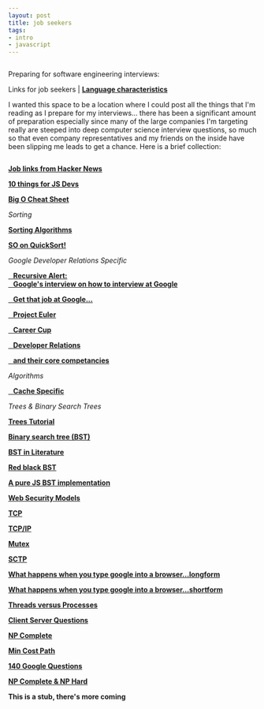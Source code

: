 ```yaml
---
layout: post
title: job seekers
tags:
- intro
- javascript
---
```

<img src="lineof.jpg" alt="">

Preparing for software engineering interviews:

Links for job seekers | **[Language characteristics](/languages "Qualatative Language Characteristics")**

I wanted this space to be a location where I could post all the things that I'm reading as I prepare for my interviews... there has been a significant amount of preparation especially since many of the large companies I'm targeting really are steeped into deep computer science interview questions, so much so that even company representatives and my friends on the inside have been slipping me leads to get a chance. Here is a brief collection:

<img src="imposter.jpg" alt="">

**<a href="https://news.ycombinator.com/item?id=10492086" target="_blank">Job links from Hacker News</a>**

**<a href="https://medium.com/javascript-scene/10-interview-questions-every-javascript-developer-should-know-6fa6bdf5ad95#.sb8fvdn5t" target="_blank">10 things for JS Devs</a>**

**<a href="http://bigocheatsheet.com/" target="_blank">Big O Cheat Sheet</a>**

*Sorting*

**<a href="http://www.sorting-algorithms.com/" target="_blank">Sorting Algorithms</a>**

**<a href="http://cs.stackexchange.com/questions/3/why-is-quicksort-better-than-other-sorting-algorithms-in-practice" target="_blank">SO on QuickSort!</a>**

*Google Developer Relations Specific*

**<a href="http://www.google.com/about/careers/lifeatgoogle/hangout-on-air-tech-interviewing.html" target="_blank"> &nbsp;&nbsp; Recursive Alert: <br> &nbsp;&nbsp; Google's interview on how to interview at Google</a>**

**<a href="http://steve-yegge.blogspot.com/2008/03/get-that-job-at-google.html" target="_blank"> &nbsp;&nbsp; Get that job at Google...</a>**

**<a href="https://projecteuler.net/" target="_blank">&nbsp;&nbsp; Project Euler</a>**

**<a href="http://www.careercup.com" target="_blank">&nbsp;&nbsp; Career Cup</a>**

**<a href="https://medium.com/google-developers/why-do-we-pay-these-people-anyway-d7ed706d6d55" target="_blank">&nbsp;&nbsp; Developer Relations</a>**

**<a href="https://medium.com/google-developers/the-core-competencies-of-developer-relations-f3e1c04c0f5b" target="blank">&nbsp;&nbsp; and their core competancies</a>**

*Algorithms*

**<a href="https://en.wikipedia.org/wiki/Cache_algorithms" target="blank">&nbsp;&nbsp; Cache Specific</a>**

*Trees & Binary Search Trees*

**<a href="http://code.tutsplus.com/articles/data-structures-with-javascript-tree--cms-23393">Trees Tutorial</a>**

**<a href="https://en.wikipedia.org/wiki/Binary_search_tree">Binary search tree (BST)</a>**

**<a href="https://www.cs.princeton.edu/~rs/AlgsDS07/08BinarySearchTrees.pdf">BST in Literature </a>**

**<a href="https://en.wikipedia.org/wiki/Red%E2%80%93black_tree">Red black BST</a>**

**<a href="https://gist.github.com/trevmex/821973" target="_blank">A pure JS BST implementation</a>**

**<a href="http://greendark-team.blogspot.com/2011/04/web-browser-security-models.html" target="_blank">Web Security Models</a>**

**<a href="http://searchnetworking.techtarget.com/definition/TCP" target="_blank">TCP</a>**

**<a href="http://searchnetworking.techtarget.com/definition/TCP-IP">TCP/IP</a>**

**<a href="http://searchnetworking.techtarget.com/definition/mutex" target="_blank">Mutex</a>**

**<a href="http://searchnetworking.techtarget.com/definition/SCTP" target="_blank">SCTP</a>**

**<a href="https://github.com/alex/what-happens-when" target="_blank">What happens when you type google into a browser...longform</a>**

**<a href="http://www.glassdoor.com/Interview/What-happens-when-you-type-www-google-com-in-your-browser-QTN_56396.htm" target="_blank">What happens when you type google into a browser...shortform</a>**

**<a href="http://stackoverflow.com/questions/200469/what-is-the-difference-between-a-process-and-a-thread" target="_blank">Threads versus Processes</a>**

**<a href="http://www.geekinterview.com/Interview-Questions/Networking/Client-Server-Computing" target="_blank">Client Server Questions</a>**

**<a href="http://c2.com/cgi/wiki?NpComplete" target="_blank">NP Complete</a>**

**<a href="" target="_blank"></a>**

**<a href="http://www.geeksforgeeks.org/dynamic-programming-set-6-min-cost-path/" target="_blank">Min Cost Path</a>**

**<a href="http://www.impactinterview.com/2009/10/140-google-interview-questions/" target="_blank">140 Google Questions</a>**

**<a href="http://c2.com/cgi/wiki?NpComplete" target="_blank">NP Complete & NP Hard</a>**

**<a href="" target="_blank"></a>**

**<a href="" target="_blank"></a>**

**<a href="" target="_blank"></a>**

**<a href="" target="_blank"></a>**

**<a href="" target="_blank"></a>**

<!--

Why do you want to work at GitHub?  

I want to work at Github because I believe heavily in open source as a method for the best versions of software to come forward. I'm fascinated with open and closed version control for non-software associations.

Why Client Applications?

I want to work specifically for Ecosystems because I believe that Atom and Electron will empower really new and interesting applications and companies and I want to help them achieve their goals. I have been interested in changing the tools we use while solving problems even before I was a software engineer, I've worked in novel renewable energy systems with no established inventories of parts -> we had to make our own solutions and each version of what we had was documented so we could continue to improve. Ben's description of what is needed for E.C.E. spoke to me directly, I would love to implement 1-2 week long projects to address bugs and needs in Atom, features that have been lost while staff works on deep seated issues, I think it's a perfect opportunity to learn the codebase and satisfy my own diverse interests and multi-threaded nature.

I really got into IDEs and framework design when working on a React Native project. The framework was so new we got an opportunity to give feedback to the architects, call for more documentation, and make our own, in the form of blogs, stack overflow, and github issues. I like documenting code and sharing examples as much as coding and figuring out issues themselves. I got a twitter account the day after Github Universe specifically to tweet at software companies and would enjoy crafting and sending out public communication. I would not use it as a personal platform.

Languages?

I am a JavaScript web engineer first and foremost. I love everything about it, it's quirks and asychronicity, and it's role as gatekeeper to the web. I also have experience (HTML, CSS), C++, Ruby, and statistics packages. I have dug out my college C++ book and have been reviewing it. I have read Objective-C as part of my work with React Native but not used it, Swift, C, or C# extensively.

Testing.

I am aware of testing, profiling and debugging techniques but are admittedly my weakness and I am eager to address this. I have used JavaScript framework testing suites such as Mocha, Chai, Jasmine, and really like Tape. Not used CI or BugSnag. I use DevTools.

API design experience.

I have worked with many different API based protocols and some of my favorites are Firebase, Youtube, and sources of information such as Wikipedia and Sports Statistics Reference sites. Other than this role, I'm mainly interested in roles working on large APIs and developer advocacy.

Bonus:

I have used Mac, Windows, and Linux extensively. I was an un-opinioned Windows user until college began, then switched over to Ubuntu Linux for college, graduate school, and the 4 years following (10 years). I recently started using Mac when I began to learn JavaScript. Electron really speaks to me because I would love to make desktop applications (and help make) across the three platforms.

How do you work in teams?

I am most comfortable with teamwork. I believe collaboration on programming and life is valuable and saves time. Within groups I believe it's important to work your strengths and address your weaknesses within reason. I typically take leadership roles when needed and high risk-reward endeavors when afforded.

What size team do you normally work with?

3-4 most commonly. I have worked in office, remote, and on-call for engineering projects. I believe that I would only ask people to do what I was willing and able to do myself. I believe in direct and open communication.

Do you find it difficult to give/receive edits?

Nope. As someone who has had to re-write his master's thesis over the course of a year to graduate, I deeply respect the style guide and the team process and will never allow my opinion or edits to undermine the greater good of working together.

What is your position on Open Source.

I want to work at Github because I believe heavily in open source as a method for the best versions of software to come forward. I believe it is a very difficult game to get into and the barriers that exist mirror that most of society has: wealth, privilege, & hierarchy but rather than society, the walls have the potential to come down much faster and I believe will.

-->

**This is a stub, there's more coming**
